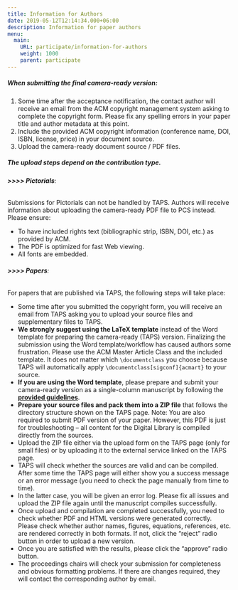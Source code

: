 ```yaml
---
title: Information for Authors
date: 2019-05-12T12:14:34.000+06:00
description: Information for paper authors
menu:
  main:
    URL: participate/information-for-authors
    weight: 1000
    parent: participate
---
```


##### When submitting the final camera-ready version:

 1. Some time after the acceptance notification, the contact author will receive an email from the ACM copyright management system asking to complete the copyright form. Please fix any spelling errors in your paper title and author metadata at this point.
 2. Include the provided ACM copyright information (conference name, DOI, ISBN, license, price) in your document source.
 3. Upload the camera-ready document source / PDF files.

##### The upload steps depend on the contribution type.

###### **>>>> Pictorials**:
Submissions for Pictorials can not be handled by TAPS. Authors will receive information about uploading the camera-ready PDF file to PCS instead. Please ensure:
 - To have included rights text (bibliographic strip, ISBN, DOI, etc.) as provided by ACM.
 - The PDF is optimized for fast Web viewing.
 - All fonts are embedded.

###### **>>>> Papers**:
For papers that are published via TAPS, the following steps will take place:
 - Some time after you submitted the copyright form, you will receive an email from TAPS asking you to upload your source files and supplementary files to TAPS.
 - **We strongly suggest using the LaTeX template** instead of the Word template for preparing the camera-ready (TAPS) version. Finalizing the submission using the Word template/workflow has caused authors some frustration. Please use the ACM Master Article Class and the included template. It does not matter which `\documentclass` you choose because TAPS will automatically apply `\documentclass[sigconf]{acmart}` to your source.
 - **If you are using the Word template**, please prepare and submit your camera-ready version as a single-column manuscript by following the [**provided guidelines**](https://www.acm.org/binaries/content/assets/publications/taps/acm_primary_article_template_instructions.pdf).
 - **Prepare your source files and pack them into a ZIP file** that follows the directory structure shown on the TAPS page. Note: You are also required to submit PDF version of your paper. However, this PDF is just for troubleshooting – all content for the Digital Library is compiled directly from the sources.
 - Upload the ZIP file either via the upload form on the TAPS page (only for small files) or by uploading it to the external service linked on the TAPS page.
 - TAPS will check whether the sources are valid and can be compiled. After some time the TAPS page will either show you a success message or an error message (you need to check the page manually from time to time).
 - In the latter case, you will be given an error log. Please fix all issues and upload the ZIP file again until the manuscript compiles successfully.
 - Once upload and compilation are completed successfully, you need to check whether PDF and HTML versions were generated correctly. Please check whether author names, figures, equations, references, etc. are rendered correctly in both formats. If not, click the “reject” radio button in order to upload a new version.
 - Once you are satisfied with the results, please click the “approve” radio button.
 - The  proceedings chairs will check your submission for completeness and obvious formatting problems. If there are changes required, they will contact the corresponding author by email.
